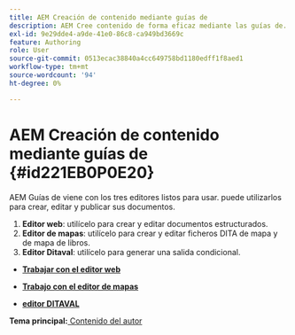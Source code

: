 ```yaml
---
title: AEM Creación de contenido mediante guías de
description: AEM Cree contenido de forma eficaz mediante las guías de. AEM Obtenga información sobre cómo crear, editar y publicar documentos en las guías de la.
exl-id: 9e29dde4-a9de-41e0-86c8-ca949bd3669c
feature: Authoring
role: User
source-git-commit: 0513ecac38840a4cc649758bd1180edff1f8aed1
workflow-type: tm+mt
source-wordcount: '94'
ht-degree: 0%

---
```


# AEM Creación de contenido mediante guías de {#id221EB0P0E20}

AEM Guías de viene con los tres editores listos para usar. puede utilizarlos para crear, editar y publicar sus documentos.

1. **Editor web**: utilícelo para crear y editar documentos estructurados.
1. **Editor de mapas**: utilícelo para crear y editar ficheros DITA de mapa y de mapa de libros.
1. **Editor Ditaval**: utilícelo para generar una salida condicional.

- **[Trabajar con el editor web](web-editor.md)**

- **[Trabajo con el editor de mapas](map-editor.md)**

- **[editor DITAVAL](ditaval-editor.md)**


**Tema principal:**[ Contenido del autor](authoring-content.md)
